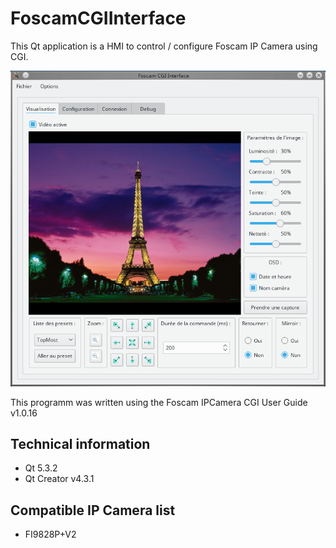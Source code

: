 FoscamCGIInterface
==================

This Qt application is a HMI to control / configure Foscam IP Camera using CGI.

![alt text](https://raw.githubusercontent.com/Slea18/FoscamCGIInterface/master/Images/Snapshot.png)

This programm was written using the Foscam IPCamera CGI User Guide v1.0.16


Technical information
---------------------

  - Qt 5.3.2
  - Qt Creator v4.3.1

Compatible IP Camera list
-------------------------

  - FI9828P+V2
